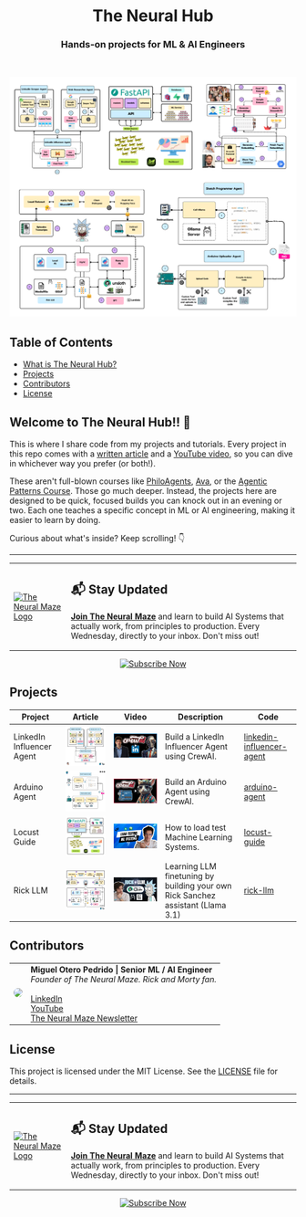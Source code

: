 <div align="center">
  <h1>The Neural Hub</h1>
  <h3>Hands-on projects for ML & AI Engineers</h3>
</div>

</br>

<p align="center">
    <img src="static/neural_hub.png" alt="General Diagram" width="600">
</p>

## Table of Contents

- [What is The Neural Hub?](#what-is-the-neural-hub)
- [Projects](#projects)
- [Contributors](#contributors)
- [License](#license)


## Welcome to The Neural Hub!! 👋 

This is where I share code from my projects and tutorials. Every project in this repo comes with a [written article](https://theneuralmaze.substack.com/) and a [YouTube video](https://www.youtube.com/@TheNeuralMaze), so you can dive in whichever way you prefer (or both!).

These aren't full-blown courses like [PhiloAgents](https://github.com/neural-maze/philoagents-course), [Ava](https://github.com/neural-maze/ava-whatsapp-agent-course), or the [Agentic Patterns Course](https://github.com/neural-maze/agentic-patterns-course). Those go much deeper. Instead, the projects here are designed to be quick, focused builds you can knock out in an evening or two. Each one teaches a specific concept in ML or AI engineering, making it easier to learn by doing.

 
Curious about what's inside? Keep scrolling! 👇


---

<table style="border-collapse: collapse; border: none;">
  <tr style="border: none;">
    <td width="20%" style="border: none;">
      <a href="https://theneuralmaze.substack.com/" aria-label="The Neural Maze">
        <img src="https://avatars.githubusercontent.com/u/151655127?s=400&u=2fff53e8c195ac155e5c8ee65c6ba683a72e655f&v=4" alt="The Neural Maze Logo" width="150"/>
      </a>
    </td>
    <td width="80%" style="border: none;">
      <div>
        <h2>📬 Stay Updated</h2>
        <p><b><a href="https://theneuralmaze.substack.com/">Join The Neural Maze</a></b> and learn to build AI Systems that actually work, from principles to production. Every Wednesday, directly to your inbox. Don't miss out!</p>
      </div>
    </td>
  </tr>
</table>

<p align="center">
  <a href="https://theneuralmaze.substack.com/">
    <img src="https://img.shields.io/static/v1?label&logo=substack&message=Subscribe%20Now&style=for-the-badge&color=black&scale=2" alt="Subscribe Now" height="40">
  </a>
</p>

## Projects


| Project | Article | Video | Description | Code |
|---------|---------|-------|-------------|------|
LinkedIn Influencer Agent |  <a href="https://theneuralmaze.substack.com/p/how-to-create-a-linkedin-influencer"><img src="static/diagrams/linkedin_influencer_agent.png" alt="LinkedIn Influencer Diagram" width="300"></a> | <a href="https://youtu.be/oIb5JqZ5ylA?si=mT28apiS8F7uCIZF"><img src="static/thumbnails/linkedin_influencer_agent.png" alt="Thumbnail 1" width="400"></a> | Build a LinkedIn Influencer Agent using CrewAI. | [linkedin-influencer-agent](linkedin-influencer-agent) |
Arduino Agent | <a href="https://theneuralmaze.substack.com/p/how-to-connect-llms-with-an-arduino"><img src="static/diagrams/arduino_agent.png" alt="Arduino Diagram" width="300"></a> | <a href="https://youtu.be/2VpRcF7pqug?si=0teoXkdilzWxrAZo"><img src="static/thumbnails/arduino_agent.png" alt="Thumbnail 2" width="400"></a> | Build an Arduino Agent using CrewAI. | [arduino-agent](arduino-agent) |
Locust Guide | <a href="https://theneuralmaze.substack.com/p/how-to-load-test-machine-learning"><img src="static/diagrams/locust_guide.png" alt="Locust Diagram" width="300"></a> | <a href="https://youtu.be/31lSQ2xyFCA?si=GIdKaXdCFy_Gx1jE"><img src="static/thumbnails/locust_guide.png" alt="Thumbnail 3" width="400"></a> | How to load test Machine Learning Systems. | [locust-guide](locust-guide) |
Rick LLM | <a href="https://theneuralmaze.substack.com/p/when-llama-meets-rick-sanchez"><img src="static/diagrams/rick_llm.png" alt="Rick LLM Diagram" width="300"></a> | <a href="https://youtu.be/Ucg1X_o1HDE?si=ad6zdOZvocJ1aazp"><img src="static/thumbnails/rick_llm.png" alt="Thumbnail 4" width="400"></a> | Learning LLM finetuning by building your own Rick Sanchez assistant (Llama 3.1) | [rick-llm](rick-llm) |

## Contributors

<table>
  <tr>
    <td align="center"><img src="https://github.com/MichaelisTrofficus.png" width="100" style="border-radius:50%;"/></td>
    <td>
      <strong>Miguel Otero Pedrido | Senior ML / AI Engineer </strong><br />
      <i>Founder of The Neural Maze. Rick and Morty fan.</i><br /><br />
      <a href="https://www.linkedin.com/in/migueloteropedrido/">LinkedIn</a><br />
      <a href="https://www.youtube.com/@TheNeuralMaze">YouTube</a><br />
      <a href="https://theneuralmaze.substack.com/">The Neural Maze Newsletter</a>
    </td>
  </tr>
</table>

## License

This project is licensed under the MIT License. See the [LICENSE](LICENSE) file for details.

---

<table style="border-collapse: collapse; border: none;">
  <tr style="border: none;">
    <td width="20%" style="border: none;">
      <a href="https://theneuralmaze.substack.com/" aria-label="The Neural Maze">
        <img src="https://avatars.githubusercontent.com/u/151655127?s=400&u=2fff53e8c195ac155e5c8ee65c6ba683a72e655f&v=4" alt="The Neural Maze Logo" width="150"/>
      </a>
    </td>
    <td width="80%" style="border: none;">
      <div>
        <h2>📬 Stay Updated</h2>
        <p><b><a href="https://theneuralmaze.substack.com/">Join The Neural Maze</a></b> and learn to build AI Systems that actually work, from principles to production. Every Wednesday, directly to your inbox. Don't miss out!</p>
      </div>
    </td>
  </tr>
</table>

<p align="center">
  <a href="https://theneuralmaze.substack.com/">
    <img src="https://img.shields.io/static/v1?label&logo=substack&message=Subscribe%20Now&style=for-the-badge&color=black&scale=2" alt="Subscribe Now" height="40">
  </a>
</p>
